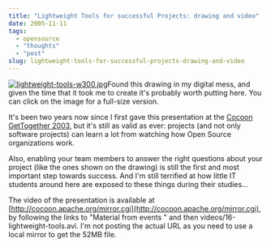 ```yaml
---
title: "Lightweight Tools for successful Projects: drawing and video"
date: 2005-11-11
tags: 
  - opensource
  - "thoughts"
  - "post"
slug: lightweight-tools-for-successful-projects-drawing-and-video
---
```


[![lightweight-tools-w300.jpg](http://codeconsult.ch/bertrand/archives/images/lightweight-tools-w300.jpg)](http://codeconsult.ch/bertrand/archives/images/lightweight-tools-fullsize.jpg)Found this drawing in my digital mess, and given the time that it took me to create it's probably worth putting here. You can click on the image for a full-size version.

It's been two years now since I first gave this presentation at the [Cocoon GetTogether 2003](http://www.orixo.com/orixo/events/gt2003/sessions.html#bertrand), but it's still as valid as ever: projects (and not only software projects) can learn a lot from watching how Open Source organizations work.

Also, enabling your team members to answer the right questions about your project (like the ones shown on the drawing) is still the first and most important step towards success. And I'm still terrified at how little IT students around here are exposed to these things during their studies...

The video of the presentation is available at [http://cocoon.apache.org/mirror.cgi](http://cocoon.apache.org/mirror.cgi), by following the links to "Material from events " and then videos/16-lightweight-tools.avi. I'm not posting the actual URL as you need to use a local mirror to get the 52MB file.
